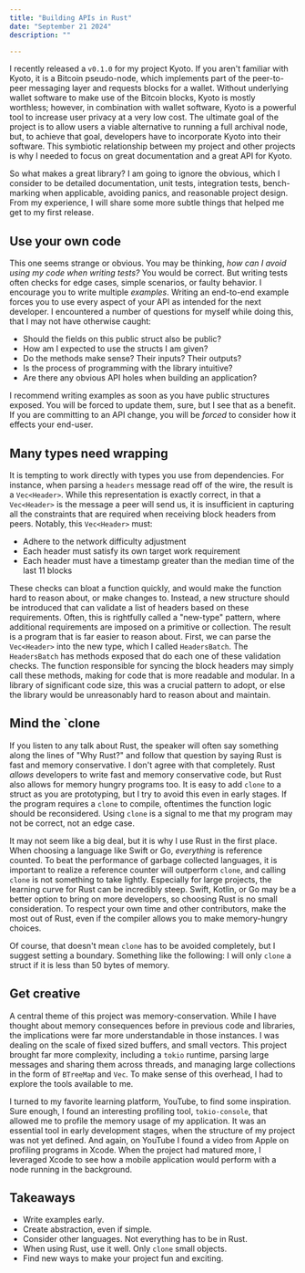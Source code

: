 ```yaml
---
title: "Building APIs in Rust"
date: "September 21 2024"
description: ""

---
```


I recently released a `v0.1.0` for my project Kyoto. If you aren't familiar with Kyoto, it is a Bitcoin pseudo-node, which implements part of the peer-to-peer messaging layer and requests blocks for a wallet. Without underlying wallet software to make use of the Bitcoin blocks, Kyoto is mostly worthless; however, in combination with wallet software, Kyoto is a powerful tool to increase user privacy at a very low cost. The ultimate goal of the project is to allow users a viable alternative to running a full archival node, but, to achieve that goal,  developers have to incorporate Kyoto into their software. This symbiotic relationship between my project and other projects is why I needed to focus on great documentation and a great API for Kyoto.

So what makes a great library? I am going to ignore the obvious, which I consider to be detailed documentation, unit tests, integration tests, bench-marking when applicable, avoiding panics, and reasonable project design. From my experience, I will share some more subtle things that helped me get to my first release.

## Use your own code

This one seems strange or obvious. You may be thinking, _how can I avoid using my code when writing tests?_ You would be correct. But writing tests often checks for edge cases, simple scenarios, or faulty behavior. I encourage you to write multiple _examples_. Writing an end-to-end example forces you to use every aspect of your API as intended for the next developer. I encountered a number of questions for myself while doing this, that I may not have otherwise caught:
- Should the fields on this public struct also be public?
- How am I expected to use the structs I am given?
- Do the methods make sense? Their inputs? Their outputs?
- Is the process of programming with the library intuitive? 
- Are there any obvious API holes when building an application? 

I recommend writing examples as soon as you have public structures exposed. You will be forced to update them, sure, but I see that as a benefit. If you are committing to an API change, you will be _forced_ to consider how it effects your end-user. 
## Many types need wrapping

It is tempting to work directly with types you use from dependencies. For instance, when parsing a `headers` message read off of the wire, the result is a `Vec<Header>`. While this representation is exactly correct, in that a `Vec<Header>` is the message a peer will send us, it is insufficient in capturing all the constraints that are required when receiving block headers from peers. Notably, this `Vec<Header>` must:
- Adhere to the network difficulty adjustment
- Each header must satisfy its own target work requirement
- Each header must have a timestamp greater than the median time of the last 11 blocks

These checks can bloat a function quickly, and would make the function hard to reason about, or make changes to. Instead, a new structure should be introduced that can validate a list of headers based on these requirements. Often, this is rightfully called a "new-type" pattern, where additional requirements are imposed on a primitive or collection. The result is a program that is far easier to reason about. First, we can parse the `Vec<Header>` into the new type, which I called `HeadersBatch`. The `HeadersBatch` has methods exposed that do each one of these validation checks. The function responsible for syncing the block headers may simply call these methods, making for code that is more readable and modular. In a library of significant code size, this was a crucial pattern to adopt, or else the library would be unreasonably hard to reason about and maintain.
## Mind the `clone

If you listen to any talk about Rust, the speaker will often say something along the lines of "Why Rust?" and follow that question by saying Rust is fast and memory conservative. I don't agree with that completely. Rust _allows_ developers to write fast and memory conservative code, but Rust also allows for memory hungry programs too. It is easy to add `clone` to a struct as you are prototyping, but I try to avoid this even in early stages. If the program requires a `clone` to compile, oftentimes the function logic should be reconsidered. Using `clone` is a signal to me that my program may not be correct, not an edge case. 

It may not seem like a big deal, but it is why I use Rust in the first place. When choosing a language like Swift or Go, _everything_ is reference counted. To beat the performance of garbage collected languages, it is important to realize a reference counter will outperform `clone`, and calling `clone` is not something to take lightly. Especially for large projects, the learning curve for Rust can be incredibly steep. Swift, Kotlin, or Go may be a better option to bring on more developers, so choosing Rust is no small consideration. To respect your own time and other contributors, make the most out of Rust, even if the compiler allows you to make memory-hungry choices. 

Of course, that doesn't mean `clone` has to be avoided completely, but I suggest setting a boundary. Something like the following: I will only `clone` a struct if it is less than 50 bytes of memory.
## Get creative

A central theme of this project was memory-conservation. While I have thought about memory consequences before in previous code and libraries, the implications were far more understandable in those instances. I was dealing on the scale of fixed sized buffers, and small vectors. This project brought far more complexity, including a `tokio` runtime, parsing large messages and sharing them across threads, and managing large collections in the form of `BTreeMap` and `Vec`. To make sense of this overhead, I had to explore the tools available to me. 

I turned to my favorite learning platform, YouTube, to find some inspiration. Sure enough, I found an interesting profiling tool, `tokio-console`, that allowed me to profile the memory usage of my application. It was an essential tool in early development stages, when the structure of my project was not yet defined. And again, on YouTube I found a video from Apple on profiling programs in Xcode. When the project had matured more, I leveraged Xcode to see how a mobile application would perform with a node running in the background.

## Takeaways

- Write examples early.
- Create abstraction, even if simple.
- Consider other languages. Not everything has to be in Rust.
- When using Rust, use it well. Only `clone` small objects.
- Find new ways to make your project fun and exciting. 